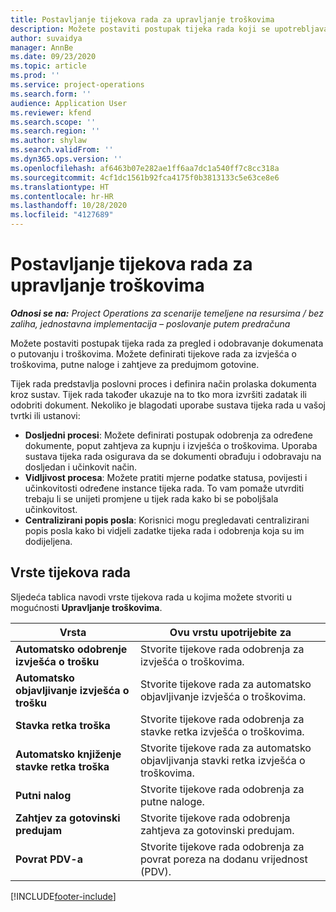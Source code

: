 ```yaml
---
title: Postavljanje tijekova rada za upravljanje troškovima
description: Možete postaviti postupak tijeka rada koji se upotrebljava za pregled i odobravanje dokumenata o putovanju i troškovima.
author: suvaidya
manager: AnnBe
ms.date: 09/23/2020
ms.topic: article
ms.prod: ''
ms.service: project-operations
ms.search.form: ''
audience: Application User
ms.reviewer: kfend
ms.search.scope: ''
ms.search.region: ''
ms.author: shylaw
ms.search.validFrom: ''
ms.dyn365.ops.version: ''
ms.openlocfilehash: af6463b07e282ae1ff6aa7dc1a540ff7c8cc318a
ms.sourcegitcommit: 4cf1dc1561b92fca4175f0b3813133c5e63ce8e6
ms.translationtype: HT
ms.contentlocale: hr-HR
ms.lasthandoff: 10/28/2020
ms.locfileid: "4127689"
---
```

# <a name="set-up-workflows-for-expense-management"></a>Postavljanje tijekova rada za upravljanje troškovima

_**Odnosi se na:** Project Operations za scenarije temeljene na resursima / bez zaliha, jednostavna implementacija – poslovanje putem predračuna_

Možete postaviti postupak tijeka rada za pregled i odobravanje dokumenata o putovanju i troškovima. Možete definirati tijekove rada za izvješća o troškovima, putne naloge i zahtjeve za predujmom gotovine.

Tijek rada predstavlja poslovni proces i definira način prolaska dokumenta kroz sustav. Tijek rada također ukazuje na to tko mora izvršiti zadatak ili odobriti dokument. Nekoliko je blagodati uporabe sustava tijeka rada u vašoj tvrtki ili ustanovi:

- **Dosljedni procesi**: Možete definirati postupak odobrenja za određene dokumente, poput zahtjeva za kupnju i izvješća o troškovima. Uporaba sustava tijeka rada osigurava da se dokumenti obrađuju i odobravaju na dosljedan i učinkovit način.
- **Vidljivost procesa**: Možete pratiti mjerne podatke statusa, povijesti i učinkovitosti određene instance tijeka rada. To vam pomaže utvrditi trebaju li se unijeti promjene u tijek rada kako bi se poboljšala učinkovitost.
- **Centralizirani popis posla**: Korisnici mogu pregledavati centralizirani popis posla kako bi vidjeli zadatke tijeka rada i odobrenja koja su im dodijeljena. 

## <a name="workflow-types"></a>Vrste tijekova rada

Sljedeća tablica navodi vrste tijekova rada u kojima možete stvoriti u mogućnosti **Upravljanje troškovima**.


|              <strong>Vrsta</strong>              |                   <strong>Ovu vrstu upotrijebite za</strong>                   |
|-------------------------------------------------|-----------------------------------------------------------------------|
|   <strong>Automatsko odobrenje izvješća o trošku</strong> |            Stvorite tijekove rada odobrenja za izvješća o troškovima.             |
|  <strong>Automatsko objavljivanje izvješća o trošku</strong>   |        Stvorite tijekove rada za automatsko objavljivanje izvješća o troškovima.        |
|       <strong>Stavka retka troška</strong>        |     Stvorite tijekove rada odobrenja za stavke retka izvješća o troškovima.      |
| <strong>Automatsko knjiženje stavke retka troška</strong> | Stvorite tijekove rada za automatsko objavljivanja stavki retka izvješća o troškovima. |
|       <strong>Putni nalog</strong>       |          Stvorite tijekove rada odobrenja za putne naloge.           |
|      <strong>Zahtjev za gotovinski predujam</strong>      |         Stvorite tijekove rada odobrenja zahtjeva za gotovinski predujam.          |
|        <strong>Povrat PDV-a</strong>        | Stvorite tijekove rada odobrenja za povrat poreza na dodanu vrijednost (PDV).  |


[!INCLUDE[footer-include](../includes/footer-banner.md)]